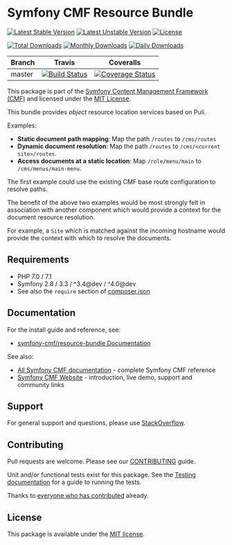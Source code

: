 # Symfony CMF Resource Bundle

[![Latest Stable Version](https://poser.pugx.org/symfony-cmf/resource-bundle/v/stable)](https://packagist.org/packages/symfony-cmf/resource-bundle)
[![Latest Unstable Version](https://poser.pugx.org/symfony-cmf/resource-bundle/v/unstable)](https://packagist.org/packages/symfony-cmf/resource-bundle)
[![License](https://poser.pugx.org/symfony-cmf/resource-bundle/license)](https://packagist.org/packages/symfony-cmf/resource-bundle)

[![Total Downloads](https://poser.pugx.org/symfony-cmf/resource-bundle/downloads)](https://packagist.org/packages/symfony-cmf/resource-bundle)
[![Monthly Downloads](https://poser.pugx.org/symfony-cmf/resource-bundle/d/monthly)](https://packagist.org/packages/symfony-cmf/resource-bundle)
[![Daily Downloads](https://poser.pugx.org/symfony-cmf/resource-bundle/d/daily)](https://packagist.org/packages/symfony-cmf/resource-bundle)

Branch | Travis | Coveralls |
------ | ------ | --------- |
master | [![Build Status][travis_unstable_badge]][travis_unstable_link] | [![Coverage Status][coveralls_unstable_badge]][coveralls_unstable_link] |

This package is part of the [Symfony Content Management Framework (CMF)](http://cmf.symfony.com/) and licensed
under the [MIT License](LICENSE).

This bundle provides *object* resource location services based on Puli.

Examples:

- **Static document path mapping**: Map the path `/routes` to `/cms/routes`
- **Dynamic document resolution**: Map the path `/routes` to `/cms/<current site>/routes`.
- **Access documents at a static location**: Map `/role/menu/main` to `/cms/menus/main-menu`.

The first example could use the existing CMF base route configuration to
resolve paths.

The benefit of the above two examples would be most strongly felt in
association with another component which would provide a context for the
document resource resolution.

For example, a `Site` which is matched against the incoming hostname would
provide the context with which to resolve the documents.


## Requirements

* PHP 7.0 / 7.1
* Symfony 2.8 / 3.3 / ^3.4@dev / ^4.0@dev
* See also the `require` section of [composer.json](composer.json)

## Documentation

For the install guide and reference, see:

* [symfony-cmf/resource-bundle Documentation](http://symfony.com/doc/master/cmf/bundles/resource-rest/index.html)

See also:

* [All Symfony CMF documentation](http://symfony.com/doc/master/cmf/index.html) - complete Symfony CMF reference
* [Symfony CMF Website](http://cmf.symfony.com/) - introduction, live demo, support and community links

## Support

For general support and questions, please use [StackOverflow](http://stackoverflow.com/questions/tagged/symfony-cmf).

## Contributing

Pull requests are welcome. Please see our
[CONTRIBUTING](https://github.com/symfony-cmf/symfony-cmf/blob/master/CONTRIBUTING.md)
guide.

Unit and/or functional tests exist for this package. See the
[Testing documentation](http://symfony.com/doc/master/cmf/components/testing.html)
for a guide to running the tests.

Thanks to
[everyone who has contributed](contributors) already.

## License

This package is available under the [MIT license](src/Resources/meta/LICENSE).

[travis_legacy_badge]: https://travis-ci.org/symfony-cmf/resource-bundle.svg?branch=master
[travis_legacy_link]: https://travis-ci.org/symfony-cmf/resource-bundle
[travis_stable_badge]: https://travis-ci.org/symfony-cmf/resource-bundle.svg?branch=master
[travis_stable_link]: https://travis-ci.org/symfony-cmf/resource-bundle
[travis_unstable_badge]: https://travis-ci.org/symfony-cmf/resource-bundle.svg?branch=master
[travis_unstable_link]: https://travis-ci.org/symfony-cmf/resource-bundle

[coveralls_legacy_badge]: https://coveralls.io/repos/github/symfony-cmf/resource-bundle/badge.svg?branch=master
[coveralls_legacy_link]: https://coveralls.io/github/symfony-cmf/resource-bundle?branch=master
[coveralls_stable_badge]: https://coveralls.io/repos/github/symfony-cmf/resource-bundle/badge.svg?branch=master
[coveralls_stable_link]: https://coveralls.io/github/symfony-cmf/resource-bundle?branch=master
[coveralls_unstable_badge]: https://coveralls.io/repos/github/symfony-cmf/resource-bundle/badge.svg?branch=master
[coveralls_unstable_link]: https://coveralls.io/github/symfony-cmf/resource-bundle?branch=master
